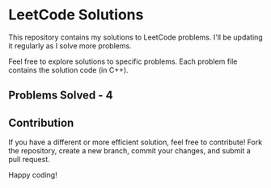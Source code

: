 # LeetCode Solutions

This repository contains my solutions to LeetCode problems. I'll be updating it regularly as I solve more problems.

Feel free to explore solutions to specific problems. Each problem file contains the solution code (in C++).

## Problems Solved - 4

## Contribution

If you have a different or more efficient solution, feel free to contribute! Fork the repository, create a new branch, commit your changes, and submit a pull request.

Happy coding!


